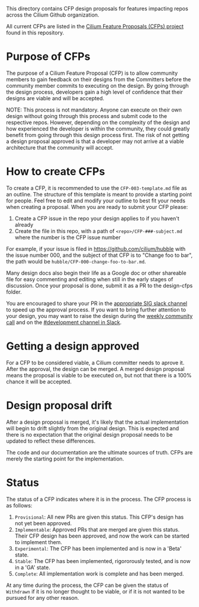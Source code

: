 This directory contains CFP design proposals for features impacting repos across the
Cilium Github organization. 

All current CFPs are listed in the [Cilium Feature Proposals (CFPs) project]() found in this repository.

# Purpose of CFPs

The purpose of a Cilium Feature Proposal (CFP) is to allow community members to gain feedback
on their designs from the Committers before the community member commits to
executing on the design. By going through the design process, developers gain a
high level of confidence that their designs are viable and will be
accepted.

NOTE: This process is not mandatory. Anyone can execute on their own design
without going through this process and submit code to the respective repos.
However, depending on the complexity of the design and how experienced the
developer is within the community, they could greatly benefit from going through
this design process first. The risk of not getting a design proposal approved
is that a developer may not arrive at a viable architecture that the community will
accept.

# How to create CFPs

To create a CFP, it is recommended to use the `CFP-003-template.md`
file as an outline. The structure of this template is meant to provide a starting
point for people. Feel free to edit and modify your outline to best fit your
needs when creating a proposal. When you are ready to submit your CFP please:

1. Create a CFP issue in the repo your design applies to if you haven't already
2. Create the file in this repo, with a path of `<repo>/CFP-###-subject.md` where the number is the CFP issue number

For example, if your issue is filed in https://github.com/cilium/hubble with
the issue number 000, and the subject of that CFP is to "Change foo to bar",
the path would be `hubble/CFP-000-change-foo-to-bar.md`.

Many design docs also begin their life as a Google doc or other shareable
file for easy commenting and editing when still in the early stages of discussion.
Once your proposal is done, submit it as a PR to the design-cfps folder.

You are encouraged to share your PR in the [appropriate SIG slack channel](https://docs.cilium.io/en/stable/community/community/#all-sigs) to speed up the approval process. If you want to bring further attention to your design, you may want to
raise the design during the [weekly community call](https://docs.cilium.io/en/v1.13/community/community/#id1)
and on the [#development channel in Slack](https://cilium.slack.com/archives/C2B917YHE).

# Getting a design approved

For a CFP to be considered viable, a Cilium committer needs to aprove it.
After the approval, the design can be merged. A merged design proposal 
means the proposal is viable to be executed on, but not that there is a
100% chance it will be accepted.

# Design proposal drift

After a design proposal is merged, it's likely that the actual implementation
will begin to drift slightly from the original design. This is expected and
there is no expectation that the original design proposal needs to be updated
to reflect these differences.

The code and our documentation are the ultimate sources of truth. CFPs are merely
the starting point for the implementation.

# Status

 The status of a CFP indicates where it is in the process. The CFP process is as follows:

 1. ``Provisional``: All new PRs are given this status. This CFP's design has not yet been approved.
 2. ``Implementable``: Approved PRs that are merged are given this status. Their CFP design has been approved, and now the work can be started to implement them.
 3. ``Experimental``: The CFP has been implemented and is now in a 'Beta' state.
 4. ``Stable``: The CFP has been implemented, rigororously tested, and is now in a 'GA' state.
 5. ``Complete``: All implementation work is complete and has been merged.

 At any time during the process, the CFP can be given the status of ``Withdrawn`` if it is no longer thought to be viable, or if it is not wanted to be pursued for any other reason.
